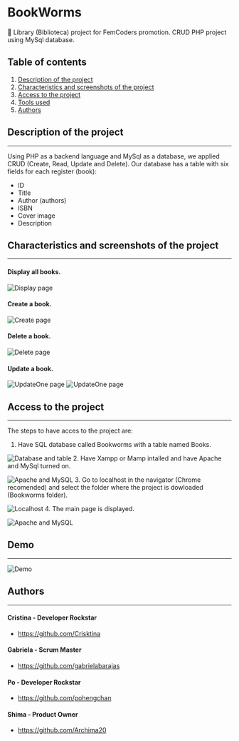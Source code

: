 # BookWorms

:closed_book: Library (Biblioteca) project for FemCoders promotion. CRUD PHP project using MySql database.

## Table of contents

1. [Description of the project](#Description-of-the-project)
2. [Characteristics and screenshots of the project](#Characteristics)
3. [Access to the project](#Access)
4. [Tools used](#Tools-used)
5. [Authors](#Authors)

## Description of the project
***
Using PHP as a backend language and MySql as a database, we applied CRUD (Create, Read, Update and Delete). Our database has a table with six fields for each register (book):
* ID
* Title
* Author (authors)
* ISBN
* Cover image
* Description
## Characteristics and screenshots of the project
***
#### Display all books.
![Display page](./assets/images/bookspage.png "Display page look and feel")
#### Create a book.
![Create page](./assets/images/createbook.png "Create page look and feel")
#### Delete a  book. 
![Delete page](./assets/images/deletebook.png "Delete page look and feel")
#### Update a book. 
![UpdateOne page](./assets/images/Update-one.png "Update page look and feel")
![UpdateOne page](./assets/images/Update-two.png "Update page look and feel")
## Access to the project
***
The steps to have acces to the project are:
1. Have SQL database called Bookworms with a table named Books.


![Database and table](./assets/images/database-table.png "Database and table required")
2. Have Xampp or Mamp intalled and have Apache and MySql turned on.


![Apache and MySQL](./assets/images/apache-mysql.png "Apache and my SQL required")
3. Go to localhost in the navigator (Chrome recomended) and select the folder where the project is dowloaded (Bookworms folder).


![Localhost](./assets/images/localhost.png "Localhost")
4. The main page is displayed.


![Apache and MySQL](./assets/images/bookspage.png "Main page")

## Demo
***
![Demo](./assets/images/bookwormsdemo.gif "Demo")

## Authors
***
####  Cristina - Developer Rockstar
* https://github.com/Crisktina
#### Gabriela - Scrum Master
* https://github.com/gabrielabarajas
#### Po - Developer Rockstar
* https://github.com/pohengchan
#### Shima - Product Owner
* https://github.com/Archima20